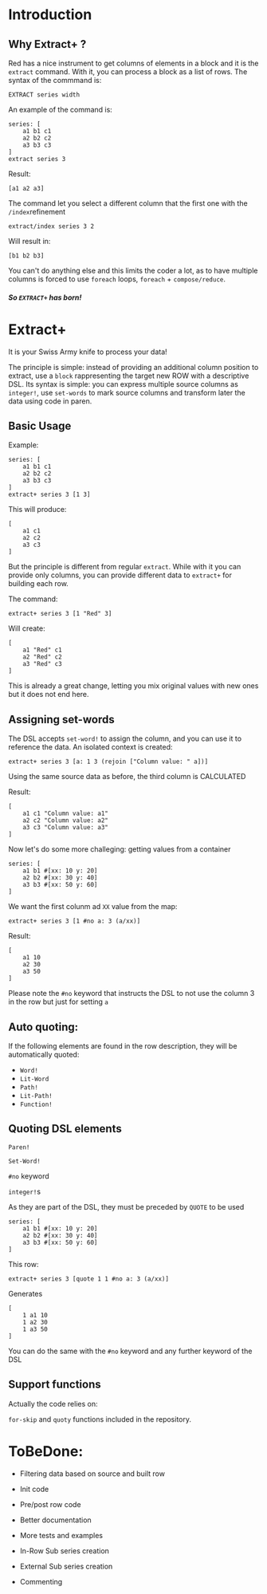 # Introduction

## Why Extract+ ?

Red has a nice instrument to get columns of elements in a block and it is the `extract` command.  With it, you can process a block as a list of rows. The syntax of the commmand is:

```
EXTRACT series width
```

An example of the command is:

```
series: [
	a1 b1 c1 
	a2 b2 c2 
	a3 b3 c3
]
extract series 3
```

Result:

```
[a1 a2 a3]
```

The command let you select a different column that the first one with the `/index`refinement

```
extract/index series 3 2
```

Will result in:

```
[b1 b2 b3]
```

You can't do anything else and this limits the coder a lot, as to have multiple columns is forced to use `foreach` loops, `foreach` + `compose/reduce`. 

##### So `EXTRACT+` has born!

# Extract+

It is your Swiss Army knife to process your data!

The principle is simple: instead of providing an additional column position to extract, use a `block` rappresenting the target new ROW with a descriptive DSL. Its syntax is simple: you can express multiple source columns as `integer!`, use `set-words` to mark source columns and transform later the data using code in paren.

## Basic Usage

Example:

```
series: [
	a1 b1 c1 
	a2 b2 c2 
	a3 b3 c3
]
extract+ series 3 [1 3]
```

This will produce:

```
[
	a1 c1 
	a2 c2 
	a3 c3
]
```

But the principle is different from regular `extract`. While with it you can provide only columns, you can provide different data to `extract+` for building each row.

The command:

```
extract+ series 3 [1 "Red" 3]
```

Will create:

```
[
	a1 "Red" c1 
	a2 "Red" c2 
	a3 "Red" c3
]
```

This is already a great change, letting you mix original values with new ones but it does not end here.

## Assigning set-words

The DSL accepts `set-word!` to assign the column, and you can use it to reference the data. An isolated context is created:

```
extract+ series 3 [a: 1 3 (rejoin ["Column value: " a])]
```

Using the same source data as before, the third column is CALCULATED

Result:

```
[
	a1 c1 "Column value: a1" 
	a2 c2 "Column value: a2" 
	a3 c3 "Column value: a3"
]
```

Now let's do some more challeging: getting values from a container

```
series: [
	a1 b1 #[xx: 10 y: 20] 
	a2 b2 #[xx: 30 y: 40]
	a3 b3 #[xx: 50 y: 60]
]

```

We want the first colunm ad `XX` value from the map:

```
extract+ series 3 [1 #no a: 3 (a/xx)]
```

Result:

```
[
	a1 10 
	a2 30 
	a3 50
]
```

Please note the `#no` keyword that instructs the DSL to not use the column 3 in the row but just for setting `a`



## Auto quoting:

If the following elements are found in the row description, they will be automatically quoted:

* `Word!`
* `Lit-Word`
* `Path!`
* `Lit-Path!`
* `Function!`



## Quoting DSL elements

`Paren!`

`Set-Word!`

`#no` keyword

`integer!`s 



As they are part of the DSL, they must be preceded by `QUOTE` to be used

```
series: [
	a1 b1 #[xx: 10 y: 20] 
	a2 b2 #[xx: 30 y: 40]
	a3 b3 #[xx: 50 y: 60]
]
```

This row:

```
extract+ series 3 [quote 1 1 #no a: 3 (a/xx)]
```

Generates

```
[
	1 a1 10 
	1 a2 30 
	1 a3 50
]
```

You can do the same with the `#no` keyword and any further keyword of the DSL



## Support functions

Actually the code relies on:

`for-skip` and `quoty` functions included in the repository. 

# ToBeDone:

* Filtering data based on source and built row

* Init code

* Pre/post row code

* Better documentation

* More tests and examples

* In-Row Sub series creation

* External Sub series creation

* Commenting

   

  





